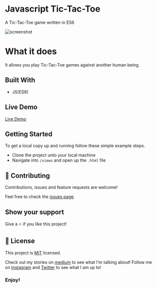 # Javascript Tic-Tac-Toe
A Tic-Tac-Toe game written in ES6

![screenshot](assets/images/Screenshot%20from%202019-11-18%2014-09-29.png)

# What it does
It allows you play Tic-Tac-Toe games against another human being.

## Built With

- JS(ES6)

## Live Demo

[Live Demo](https://raw.githack.com/Oluwadamilareolusakin/javascript-tic-tac-toe/master/views/index.html)

## Getting Started

To get a local copy up and running follow these simple example steps.
- Clone the project unto your local machine
- Navigate into `/views` and open up the `.html` file

## 🤝 Contributing

Contributions, issues and feature requests are welcome!

Feel free to check the [issues page](https://github.com/Oluwadamilareolusakin/javascript-tic-tac-toe/issues).

## Show your support

Give a ⭐️ if you like this project!

## 📝 License

This project is [MiT](lic.url) licensed.


Check out my stories on [medium](https://medium.com/@oluwadamilareo_) to see what I'm talking about!
Follow me on [Instagram](https://instagram.com/oluwadamilare_olusakin) and [Twitter](https://twitter.com/oluwadamilareo_) to see what I am up to!
### Enjoy!
